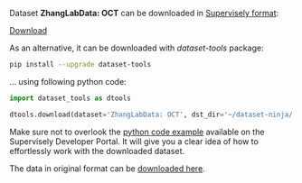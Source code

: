 Dataset **ZhangLabData: OCT** can be downloaded in [Supervisely format](https://developer.supervisely.com/api-references/supervisely-annotation-json-format):

 [Download](https://assets.supervisely.com/remote/eyJsaW5rIjogImZzOi8vYXNzZXRzLzMyMjhfWmhhbmdMYWJEYXRhOiBPQ1QvemhhbmdsYWJkYXRhLW9jdC1EYXRhc2V0TmluamEudGFyIiwgInNpZyI6ICJHQ1dUVThpSncvTi9LR285VEdpTEVhaDllNGVoRkpsYlQ3OVozV0krR3hZPSJ9)

As an alternative, it can be downloaded with *dataset-tools* package:
``` bash
pip install --upgrade dataset-tools
```

... using following python code:
``` python
import dataset_tools as dtools

dtools.download(dataset='ZhangLabData: OCT', dst_dir='~/dataset-ninja/')
```
Make sure not to overlook the [python code example](https://developer.supervisely.com/getting-started/python-sdk-tutorials/iterate-over-a-local-project) available on the Supervisely Developer Portal. It will give you a clear idea of how to effortlessly work with the downloaded dataset.

The data in original format can be [downloaded here](https://prod-dcd-datasets-cache-zipfiles.s3.eu-west-1.amazonaws.com/rscbjbr9sj-3.zip).